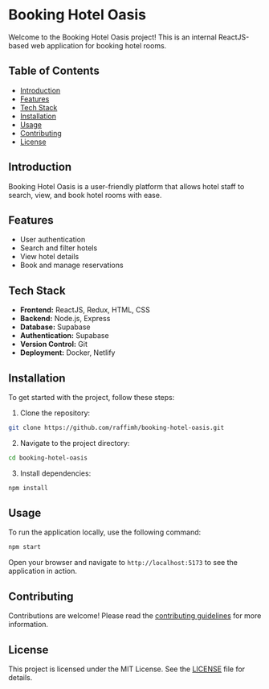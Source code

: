 # Booking Hotel Oasis
Welcome to the Booking Hotel Oasis project! This is an internal ReactJS-based web application for booking hotel rooms.

## Table of Contents
- [Introduction](#introduction)
- [Features](#features)
- [Tech Stack](#tech-stack)
- [Installation](#installation)
- [Usage](#usage)
- [Contributing](#contributing)
- [License](#license)

## Introduction
Booking Hotel Oasis is a user-friendly platform that allows hotel staff to search, view, and book hotel rooms with ease.

## Features
- User authentication
- Search and filter hotels
- View hotel details
- Book and manage reservations

## Tech Stack
- **Frontend:** ReactJS, Redux, HTML, CSS
- **Backend:** Node.js, Express
- **Database:** Supabase
- **Authentication:** Supabase
- **Version Control:** Git
- **Deployment:** Docker, Netlify

## Installation
To get started with the project, follow these steps:

1. Clone the repository:
  ```bash
  git clone https://github.com/raffimh/booking-hotel-oasis.git
  ```
2. Navigate to the project directory:
  ```bash
  cd booking-hotel-oasis
  ```
3. Install dependencies:
  ```bash
  npm install
  ```

## Usage
To run the application locally, use the following command:
```bash
npm start
```
Open your browser and navigate to `http://localhost:5173` to see the application in action.

## Contributing
Contributions are welcome! Please read the [contributing guidelines](CONTRIBUTING.md) for more information.

## License
This project is licensed under the MIT License. See the [LICENSE](LICENSE) file for details.